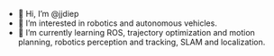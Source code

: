 - 👋 Hi, I’m @jjdiep
- 👀 I’m interested in robotics and autonomous vehicles.
- 🌱 I’m currently learning ROS, trajectory optimization and motion planning, robotics perception and tracking, SLAM and localization.

<!---
jjdiep/jjdiep is a ✨ special ✨ repository because its `README.md` (this file) appears on your GitHub profile.
You can click the Preview link to take a look at your changes.
--->

